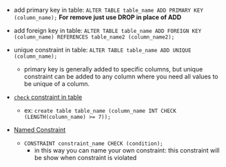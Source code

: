 - add primary key in table: `ALTER TABLE table_name ADD PRIMARY KEY (column_name);` 
**For remove just use DROP in place of ADD** 

-  add foreign key in table: `ALTER TABLE table_name ADD FOREIGN KEY (column_name) REFERENCES table_name2 (column_name2);`

- unique constraint in table: `ALTER TABLE table_name ADD UNIQUE (column_name);` 
    - primary key is generally added to specific columns, but unique constraint can be added to any column where you need all values to be unique of a column.

- [`check` constraint in table](https://youtu.be/Hy3qbMAoEJk?si=-JApzaONB12_P5g_&t=16377)
    - ex: `create table table_name (column_name INT CHECK (LENGTH(column_name) >= 7));`

- [Named Constraint](https://youtu.be/Hy3qbMAoEJk?si=3aFVaCdXHBUmgYvW&t=16647)
    - `CONSTRAINT constraint_name CHECK (condition);`
        - in this way you can name your own constraint: this constraint will be show when constraint is violated  